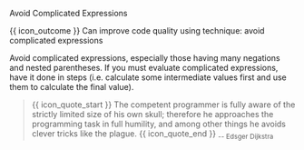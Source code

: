 <span id="title">Avoid Complicated Expressions</span>

<span id="prereqs"></span>

<span id="outcomes">{{ icon_outcome }} Can improve code quality using technique: avoid complicated expressions </span>

<div id="body">

Avoid complicated expressions, especially those having many negations and nested parentheses. If you must evaluate complicated expressions, have it done in steps (i.e. calculate some intermediate values first and use them to calculate the final value).

<div class="alt-java">

<include src="example-java.md" />
</div>
<div class="alt-python">

<include src="example-python.md" />
</div>

> {{ icon_quote_start }} The competent programmer is fully aware of the strictly limited size of his own skull; therefore he approaches the programming task in full humility, and among other things he avoids clever tricks like the plague. {{ icon_quote_end }} <sub>-- Edsger Dijkstra</sub>


</div>

<div id="extras">
</div>